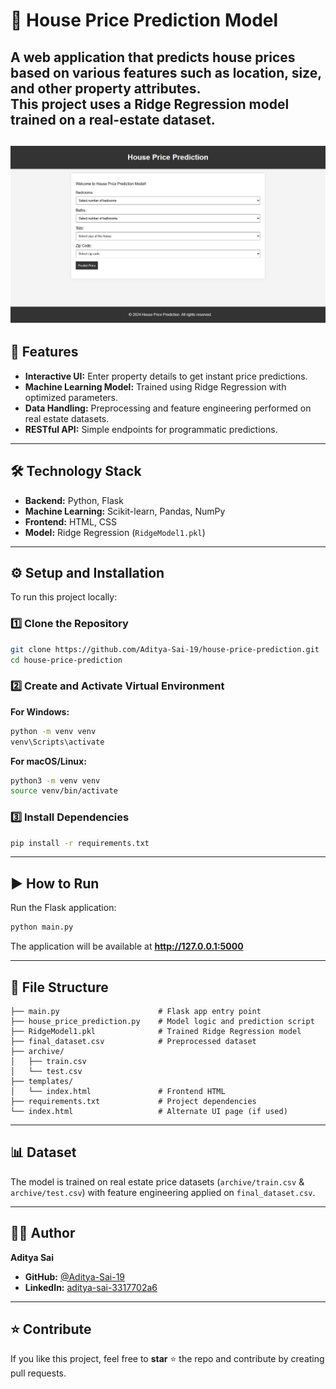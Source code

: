 # 🏡 House Price Prediction Model

A web application that predicts house prices based on various features such as location, size, and other property attributes.  
This project uses a **Ridge Regression model** trained on a real-estate dataset.
---

![Project Screenshot](https://raw.githubusercontent.com/Aditya-Sai-19/House_Price_Prediction_Model/main/project-screenshot.png)
---

## 🚀 Features
- **Interactive UI:** Enter property details to get instant price predictions.
- **Machine Learning Model:** Trained using Ridge Regression with optimized parameters.
- **Data Handling:** Preprocessing and feature engineering performed on real estate datasets.
- **RESTful API:** Simple endpoints for programmatic predictions.

---

## 🛠 Technology Stack
- **Backend:** Python, Flask
- **Machine Learning:** Scikit-learn, Pandas, NumPy
- **Frontend:** HTML, CSS
- **Model:** Ridge Regression (`RidgeModel1.pkl`)

---

## ⚙️ Setup and Installation
To run this project locally:

### 1️⃣ Clone the Repository
```bash
git clone https://github.com/Aditya-Sai-19/house-price-prediction.git
cd house-price-prediction
```

### 2️⃣ Create and Activate Virtual Environment
**For Windows:**
```bash
python -m venv venv
venv\Scripts\activate
```
**For macOS/Linux:**
```bash
python3 -m venv venv
source venv/bin/activate
```

### 3️⃣ Install Dependencies
```bash
pip install -r requirements.txt
```

---

## ▶️ How to Run
Run the Flask application:
```bash
python main.py
```
The application will be available at **http://127.0.0.1:5000**

---

## 📂 File Structure
```
├── main.py                      # Flask app entry point
├── house_price_prediction.py    # Model logic and prediction script
├── RidgeModel1.pkl              # Trained Ridge Regression model
├── final_dataset.csv            # Preprocessed dataset
├── archive/
│   ├── train.csv
│   └── test.csv
├── templates/
│   └── index.html               # Frontend HTML
├── requirements.txt             # Project dependencies
└── index.html                   # Alternate UI page (if used)
```

---

## 📊 Dataset
The model is trained on real estate price datasets (`archive/train.csv` & `archive/test.csv`) with feature engineering applied on `final_dataset.csv`.

---

## 👨‍💻 Author
**Aditya Sai**  
- **GitHub:** [@Aditya-Sai-19](https://github.com/Aditya-Sai-19)
- **LinkedIn:** [aditya-sai-3317702a6](https://www.linkedin.com/in/aditya-sai-3317702a6/)

---

## ⭐ Contribute
If you like this project, feel free to **star** ⭐ the repo and contribute by creating pull requests.
